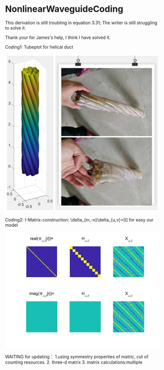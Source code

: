 # NonlinearWaveguideCoding
 
This derivation is still troubling in equation 3.31; The writer is still struggling to solve it.

Thank your for James's help, I think I have solved it.




Coding1: Tubeplot for helical duct

![](https://github.com/Jiaqi-knight/NonlinearWaveguideCoding/blob/master/coding/tubeplot/RealHelicalDucts.jpg)

Coding2: I-Matrix-construction: \delta_{m,-n}\delta_{u,v}=[I] for easy our model

![](https://github.com/Jiaqi-knight/NonlinearWaveguideCoding/blob/master/coding2/Psi_alpha_beta%5Br%5D.jpg)

WAITING for updating： 1.using symmestry properties of matric, cut of counting resources. 2. three-d matrix 3. matrix calculations:multiple
